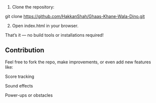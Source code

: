 


1. Clone the repository:

git clone https://github.com/HakkanShah/Ghaas-Khane-Wala-Dino.git


2. Open index.html in your browser.



That’s it — no build tools or installations required!


## Contribution

Feel free to fork the repo, make improvements, or even add new features like:

Score tracking

Sound effects

Power-ups or obstacles

